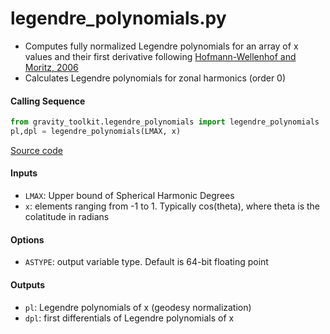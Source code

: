 legendre_polynomials.py
=======================

 - Computes fully normalized Legendre polynomials for an array of x values and their first derivative following [Hofmann-Wellenhof and Moritz, 2006](http://www.springerlink.com/content/978-3-211-33544-4)  
 - Calculates Legendre polynomials for zonal harmonics (order 0)  

#### Calling Sequence
```python
from gravity_toolkit.legendre_polynomials import legendre_polynomials
pl,dpl = legendre_polynomials(LMAX, x)
```
[Source code](https://github.com/tsutterley/read-GRACE-harmonics/blob/main/gravity_toolkit/legendre_polynomials.py)

#### Inputs
 - `LMAX`: Upper bound of Spherical Harmonic Degrees
 - `x`: elements ranging from -1 to 1. Typically cos(theta), where theta is the colatitude in radians

#### Options
 - `ASTYPE`: output variable type. Default is 64-bit floating point

#### Outputs
 - `pl`: Legendre polynomials of x (geodesy normalization)
 - `dpl`: first differentials of Legendre polynomials of x
